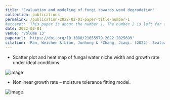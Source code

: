 ```yaml
---
title: "Evaluation and modeling of fungi towards wood degradation"
collection: publications
permalink: /publication/2022-02-01-paper-title-number-1
#excerpt: 'This paper is about the number 1. The number 2 is left for future work.'
date: 2022-02-01
venue: 'Volume 13'
paperurl: 'https://doi.org/10.1080/21655979.2022.2025699'
citation: 'Ran, Weichen & Lian, Junhong & *Zhang, Jiaqi. (2022). Evaluation and modeling of fungi towards wood degradation. Bioengineered. 13. 3284-3299. 10.1080/21655979.2022.2025699. '
---
```



- Scatter plot and heat map of fungal water niche width and growth rate under ideal conditions.

![image](https://www.tandfonline.com/cms/asset/d6ace1f4-defb-4835-b380-7356876de149/kbie_a_2025699_f0002_oc.jpg)

- Nonlinear growth rate – moisture tolerance fitting model.

![image](https://www.tandfonline.com/cms/asset/c3976e06-5a34-4b5c-890c-98efc9e917ae/kbie_a_2025699_f0003_oc.jpg)
